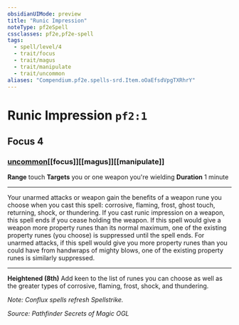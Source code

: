 ```yaml
---
obsidianUIMode: preview
title: "Runic Impression"
noteType: pf2eSpell
cssclasses: pf2e,pf2e-spell
tags:
  - spell/level/4
  - trait/focus
  - trait/magus
  - trait/manipulate
  - trait/uncommon
aliases: "Compendium.pf2e.spells-srd.Item.oOaEfsdVpgTXRhrY" 
---
```

# Runic Impression  `pf2:1`  
## Focus 4
### [uncommon](uncommon "Uncommon Rarity Trait")[[focus]][[magus]][[manipulate]]

**Range** touch
**Targets** you or one weapon you&#x27;re wielding
**Duration** 1 minute
* * * 
Your unarmed attacks or weapon gain the benefits of a weapon rune you choose when you cast this spell: corrosive, flaming, frost, ghost touch, returning, shock, or thundering. If you cast runic impression on a weapon, this spell ends if you cease holding the weapon. If this spell would give a weapon more property runes than its normal maximum, one of the existing property runes (you choose) is suppressed until the spell ends. For unarmed attacks, if this spell would give you more property runes than you could have from handwraps of mighty blows, one of the existing property runes is similarly suppressed.

* * *

**Heightened (8th)** Add keen to the list of runes you can choose as well as the greater types of corrosive, flaming, frost, shock, and thundering.

_Note: Conflux spells refresh Spellstrike._

*Source: Pathfinder Secrets of Magic*
*OGL*